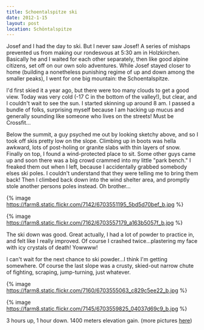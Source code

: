 ```yaml
---
title: Schoentalspitze ski
date: 2012-1-15
layout: post
location: Schöntalspitze
---
```


Josef and I had the day to ski. But I never saw Josef! A series of mishaps
prevented us from making our rondesvous at 5:30 am in Holzkirchen. Basically
he and I waited for each other separately, then like good alpine citizens,
set off on our own solo adventures. While Josef stayed closer to home (building
a nonetheless punishing regime of up and down among the smaller peaks),
I went for one big mountain: the Schoentalspitze.
  
  
I'd first skied it a year ago, but there were too many clouds to get a
good view. Today was very cold (-17 C in the bottom of the valley!), but
clear, and I couldn't wait to see the sun. I started skinning up around
8 am. I passed a bundle of folks, surprising myself because I am hacking
up mucus and generally sounding like someone who lives on the streets!
Must be Crossfit...
  
  
Below the summit, a guy psyched me out by looking sketchy above, and so
I took off skis pretty low on the slope. Climbing up in boots was hella
awkward, lots of post-holing or granite slabs with thin layers of snow.
Finally on top, I found a wind-protected place to sit. Some other guys
came up and soon there was a big crowd crammed into my little "park bench."
I freaked them out when I left, because I accidentally grabbed somebody
elses ski poles. I couldn't understand that they were telling me to bring
them back! Then I climbed back down into the wind shelter area, and promptly
stole another persons poles instead. Oh brother...
  
  
{% image https://farm8.static.flickr.com/7142/6703551195_5bd5d70bef_b.jpg %}
  
  
{% image https://farm8.static.flickr.com/7162/6703557179_a163b5057f_b.jpg %}
  
  
The ski down was good. Great actually, I had a lot of powder to practice
in, and felt like I really improved. Of course I crashed twice...plastering
my face with icy crystals of death! Yowwww!
  
  
I can't wait for the next chance to ski powder...I think I'm getting somewhere.
Of course the last slope was a crusty, skied-out narrow chute of fighting,
scraping, jump-turning, just whatever.
  
  
{% image https://farm8.static.flickr.com/7160/6703555063_c829c5ee22_b.jpg %}
  
{% image https://farm8.static.flickr.com/7145/6703559825_04037d69c9_b.jpg %}
  
  
3 hours up, 1 hour down. 1400 meters elevation gain. (more pictures
[here](https://www.flickr.com/photos/ripsawridge/sets/72157628885317261/with/6703559825/))
